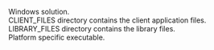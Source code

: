 Windows solution.<br>
CLIENT_FILES directory contains the client application files.<br>
LIBRARY_FILES directory contains the library files.<br>
Platform specific executable.<br>
<br>
